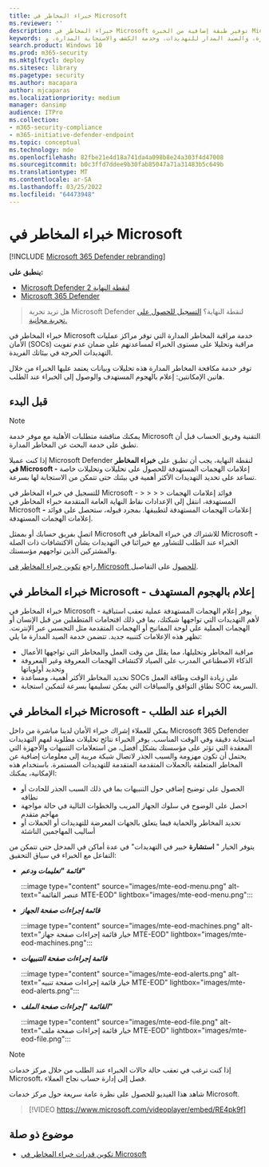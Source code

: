 ```yaml
---
title: خبراء المخاطر في Microsoft
ms.reviewer: ''
description: خبراء المخاطر في Microsoft توفير طبقة إضافية من الخبرة Microsoft Defender لنقطة النهاية.
keywords: خدمة مكافحة المخاطر المدارة، والصيد المدار للتهديدات، وخدمة الكشف والاستجابة المدارة، و MTE، خبراء المخاطر في Microsoft، و MTE-TAN، وإعلام بالهجمة المستهدفة، وإعلام بالهجوم المستهدف
search.product: Windows 10
ms.prod: m365-security
ms.mktglfcycl: deploy
ms.sitesec: library
ms.pagetype: security
ms.author: macapara
author: mjcaparas
ms.localizationpriority: medium
manager: dansimp
audience: ITPro
ms.collection:
- m365-security-compliance
- m365-initiative-defender-endpoint
ms.topic: conceptual
ms.technology: mde
ms.openlocfilehash: 82fbe21e4d18a741da4a098b8e24a303f4d47008
ms.sourcegitcommit: b0c3ffd7ddee9b30fab85047a71a31483b5c649b
ms.translationtype: MT
ms.contentlocale: ar-SA
ms.lasthandoff: 03/25/2022
ms.locfileid: "64473948"
---
```

# <a name="microsoft-threat-experts"></a>خبراء المخاطر في Microsoft

[!INCLUDE [Microsoft 365 Defender rebranding](../../includes/microsoft-defender.md)]

**ينطبق على:**
- [Microsoft Defender لنقطة النهاية 2](https://go.microsoft.com/fwlink/p/?linkid=2154037)
- [Microsoft 365 Defender](https://go.microsoft.com/fwlink/?linkid=2118804)

> هل تريد تجربة Microsoft Defender لنقطة النهاية؟ [التسجيل للحصول على تجربة مجانية.](https://signup.microsoft.com/create-account/signup?products=7f379fee-c4f9-4278-b0a1-e4c8c2fcdf7e&ru=https://aka.ms/MDEp2OpenTrial?ocid=docs-wdatp-exposedapis-abovefoldlink)

خبراء المخاطر في Microsoft خدمة مراقبة المخاطر المدارة التي توفر مراكز عمليات الأمان (SOCs) مراقبة وتحليلا على مستوى الخبراء لمساعدتهم على ضمان عدم تفويت التهديدات الحرجة في بيئاتك الفريدة.

توفر خدمة مكافحة المخاطر المدارة هذه تحليلات وبيانات يعتمد عليها الخبراء من خلال هاتين الإمكانتين: إعلام بالهجوم المستهدف والوصول إلى الخبراء عند الطلب.

## <a name="before-you-begin"></a>قبل البدء

> [!NOTE]
> يمكنك مناقشة متطلبات الأهلية مع موفر خدمة Microsoft التقنية وفريق الحساب قبل أن تطبق على خدمة البحث عن المخاطر المدارة.

إذا كنت عميلا Microsoft Defender لنقطة النهاية، يجب أن تطبق على **خبراء المخاطر في Microsoft -** إعلامات الهجمات المستهدفة للحصول على تحليلات وتحليلات خاصة تساعد على تحديد التهديدات الأكثر أهمية في بيئتك حتى تتمكن من الاستجابة لها بسرعة.

للتسجيل في خبراء المخاطر في Microsoft -  \>  \>  \>  \> فوائد إعلامات الهجمات المستهدفة، انتقل إلى الإعدادات نقاط النهاية العامة المتقدمة خبراء المخاطر في Microsoft **-** إعلامات الهجمات المستهدفة لتطبيقها. بمجرد قبوله، ستحصل على فوائد إعلامات الهجمات المستهدفة.

اتصل بفريق حسابك أو بممثل Microsoft للاشتراك في خبراء المخاطر في Microsoft **-** الخبراء عند الطلب للتشاور مع خبرائنا في التهديدات بشأن الاكتشافات ذات الصلة والمشتركين الذين تواجههم مؤسستك.

راجع [تكوين خبراء المخاطر في Microsoft للحصول](/microsoft-365/security/defender-endpoint/configure-microsoft-threat-experts#before-you-begin) على التفاصيل.

## <a name="microsoft-threat-experts---targeted-attack-notification"></a>خبراء المخاطر في Microsoft - إعلام بالهجوم المستهدف

خبراء المخاطر في Microsoft - يوفر إعلام الهجمات المستهدفة عملية تعقب استباقية لأهم التهديدات التي تواجهها شبكتك، بما في ذلك اقتحامات المتطفلين من قبل الإنسان أو الهجمات العملية على لوحة المفاتيح أو الهجمات المتقدمة مثل التجسس عبر الإنترنت. تظهر هذه الإعلامات كتنبيه جديد. تتضمن خدمة الصيد المدارة ما يلي:

- مراقبة المخاطر وتحليلها، مما يقلل من وقت العمل والمخاطر التي تواجهها الأعمال
- الذكاء الاصطناعي المدرب على الصياد لاكتشاف الهجمات المعروفة وغير المعروفة وتحديد أولوياتها
- تحديد المخاطر الأكثر أهمية، ومساعدة SOCs على زيادة الوقت وطاقة العمل
- نطاق التوافق والسياقات التي يمكن تسليمها بسرعة لتمكين استجابة SOC السريعة.

## <a name="microsoft-threat-experts---experts-on-demand"></a>خبراء المخاطر في Microsoft - الخبراء عند الطلب

يمكن للعملاء إشراك خبراء الأمان لدينا مباشرة من داخل Microsoft 365 Defender استجابة دقيقة وفي الوقت المناسب. يوفر الخبراء نتائج تحليلات مطلوبة لفهم التهديدات المعقدة التي تؤثر على مؤسستك بشكل أفضل، من استعلامات التنبيهات والأجهزة التي يحتمل أن تكون مهزومة والسبب الجذر لاتصال شبكة مريبة إلى معلومات إضافية عن المخاطر المتعلقة بالحملات المتقدمة المتقدمة للتهديدات المستمرة. باستخدام هذه الإمكانية، يمكنك:

- الحصول على توضيح إضافي حول التنبيهات بما في ذلك السبب الجذر للحادث أو نطاقه
- احصل على الوضوح في سلوك الجهاز المريب والخطوات التالية في حالة مواجهة مهاجم متقدم
- تحديد المخاطر والحماية فيما يتعلق بالجهات المعرضة للتهديدات أو الحملات أو أساليب المهاجمين الناشئة

يتوفر الخيار " **استشارة** خبير في التهديدات" في عدة أماكن في المدخل حتى تتمكن من التفاعل مع الخبراء في سياق التحقيق:

- ***قائمة "تعليمات ودعم"***

  :::image type="content" source="images/mte-eod-menu.png" alt-text="عنصر القائمة MTE-EOD" lightbox="images/mte-eod-menu.png":::

- ***قائمة إجراءات صفحة الجهاز***

  :::image type="content" source="images/mte-eod-machines.png" alt-text="خيار قائمة إجراءات صفحة جهاز MTE-EOD" lightbox="images/mte-eod-machines.png":::

- ***قائمة إجراءات صفحة التنبيهات***

  :::image type="content" source="images/mte-eod-alerts.png" alt-text="خيار قائمة إجراءات صفحة تنبيه MTE-EOD" lightbox="images/mte-eod-alerts.png":::

- ***القائمة "إجراءات صفحة الملف"***

  :::image type="content" source="images/mte-eod-file.png" alt-text="خيار قائمة إجراءات صفحة ملف MTE-EOD" lightbox="images/mte-eod-file.png":::

> [!NOTE]
> إذا كنت ترغب في تعقب حالة حالات الخبراء عند الطلب من خلال مركز خدمات Microsoft، فصل إلى إدارة حساب نجاح العملاء.

شاهد هذا الفيديو للحصول على نظرة عامة سريعة حول مركز خدمات Microsoft.

> [!VIDEO https://www.microsoft.com/videoplayer/embed/RE4pk9f]

## <a name="related-topic"></a>موضوع ذو صلة

- [تكوين قدرات خبراء المخاطر في Microsoft](configure-microsoft-threat-experts.md)
